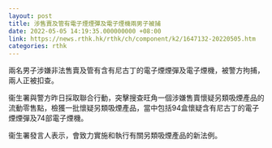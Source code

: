 ```yaml
---
layout: post
title: 涉售賣及管有電子煙煙彈及電子煙機兩男子被捕
date: 2022-05-05 14:19:35.000000000 +08:00
link: https://news.rthk.hk/rthk/ch/component/k2/1647132-20220505.htm
categories: rthk
---
```


兩名男子涉嫌非法售賣及管有含有尼古丁的電子煙煙彈及電子煙機，被警方拘捕，兩人正被扣查。

衞生署與警方昨日採取聯合行動，突擊搜查旺角一個涉嫌售賣懷疑另類吸煙產品的流動零售點，檢獲一批懷疑另類吸煙產品，當中包括94盒懷疑含有尼古丁的電子煙煙彈及74部電子煙機。

衞生署發言人表示，會致力實施和執行有關另類吸煙產品的新法例。
